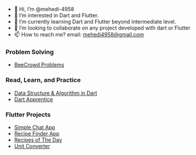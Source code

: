 - 👋 Hi, I’m @mehedi-4958
- 👀 I’m interested in Dart and Flutter.
- 🌱 I’m currently learning Dart and Flutter beyond intermediate level.
- 💞️ I’m looking to collaborate on any project developed with dart or Flutter
- 📫 How to reach me? email: mehedi4958@gmail.com


### **Problem Solving**
- [BeeCrowd Problems](https://github.com/mehedi-4958/competitive)

### **Read, Learn, and Practice**
- [Data Structure & Algorithm in Dart](https://github.com/mehedi-4958/Data-Structure-Algorithm-in-Dart)
- [Dart Apprentice](https://github.com/mehedi-4958/Dart-Apprentice)

### **Flutter Projects**
- [Simple Chat App](https://github.com/mehedi-4958/raychat)
- [Recipe Finder App](https://github.com/mehedi-4958/recipe)
- [Recipes of The Day](https://github.com/mehedi-4958/recipes-of-the-day)
- [Unit Converter](https://github.com/mehedi-4958/unitConverter)
